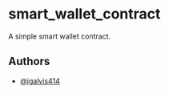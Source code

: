 
# smart_wallet_contract

A simple smart wallet contract.

## Authors

- [@jgalvis414](https://www.github.com/jgalvis414)

